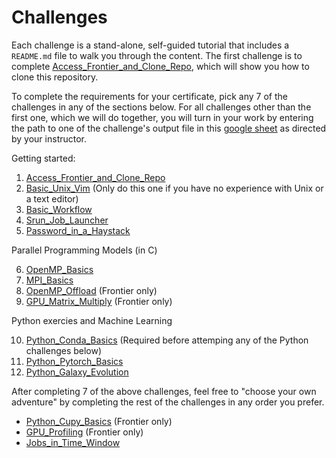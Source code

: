 

# Challenges

Each challenge is a stand-alone, self-guided tutorial that includes a `README.md` file to walk you through the content. The first challenge is to complete [Access_Frontier_and_Clone_Repo](Access_Frontier_and_Clone_Repo), which will show you how to clone this repository.

To complete the requirements for your certificate,
pick any 7 of the challenges in any of the sections below. For all challenges other than the first one, which we will do together, you will turn in your work by entering the path to one of the challenge's output file in this [google sheet](https://docs.google.com/spreadsheets/d/1LIByr47l9IvHtpnmF-E-pqFKpVA7jbyvWwefq4mSHNA/edit?usp=sharing)  as directed by your instructor. 

Getting started: 

1. [Access_Frontier_and_Clone_Repo](Access_Frontier_and_Clone_Repo) 
2. [Basic_Unix_Vim](Basic_Unix_Vim) (Only do this one if you have no experience with Unix or a text editor) 
3. [Basic_Workflow](Basic_Workflow)
4. [Srun_Job_Launcher](Srun_Job_Launcher)
5. [Password_in_a_Haystack](Password_in_a_Haystack)

Parallel Programming Models (in C) 

6. [OpenMP_Basics](OpenMP_Basics)
7. [MPI_Basics](MPI_Basics)
8. [OpenMP_Offload](OpenMP_Offload) (Frontier only)
9. [GPU_Matrix_Multiply](GPU_Matrix_Multiply) (Frontier only) 

Python exercies and Machine Learning

10. [Python_Conda_Basics](Python_Conda_Basics) (Required before attemping any of the Python challenges below)
11. [Python_Pytorch_Basics](Python_Pytorch_Basics)
12. [Python_Galaxy_Evolution](Python_Galaxy_Evolution)

After completing 7 of the above challenges, feel free to "choose your own adventure" by completing the rest of the challenges in any order you prefer.

- [Python_Cupy_Basics](Python_Cupy_Basics) (Frontier only) 
- [GPU_Profiling](GPU_Profiling) (Frontier only) 
- [Jobs_in_Time_Window](Jobs_in_Time_Window)

